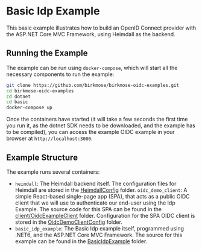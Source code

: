 # Basic Idp Example

This basic example illustrates how to build an OpenID Connect provider with the ASP.NET Core MVC Framework, using Heimdall as the backend.

## Running the Example

The example can be run using `docker-compose`, which will start all the necessary components to run the example: 

```bash
git clone https://github.com/birkmose/birkmose-oidc-examples.git
cd birkmose-oidc-examples
cd dotnet
cd basic
docker-compose up
```

Once the containers have started (it will take a few seconds the first time you run it, as the dotnet SDK needs to be downloaded, and the example has to be compiled), you can access the example OIDC example in your browser at `http://localhost:3000`.

## Example Structure

The example runs several containers:

* `heimdall`: The Heimdall backend itself. The configuration files for Heimdall are stored in the [HeimdallConfig](./HeimdallConfig) folder.
`oidc_demo_client`: A simple React-based single-page app (SPA), that acts as a public OIDC client that we will use to authenticate our end-user using the Idp Example. The source code for this SPA can be found in the [client/OidcExampleClient](../../client/OidcExampleClient/) folder. Configuration for the SPA OIDC client is stored in the [OidcDemoClientConfig](./OidcDemoClientConfig/) folder.
* `basic_idp_example`: The Basic Idp example itself, programmed using .NET6, and the ASP.NET Core MVC Framework. The source for this example can be found in the [BasicIdpExample](./BasicIdpExample/) folder.
